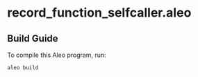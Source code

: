 # record_function_selfcaller.aleo

## Build Guide

To compile this Aleo program, run:
```bash
aleo build
```
